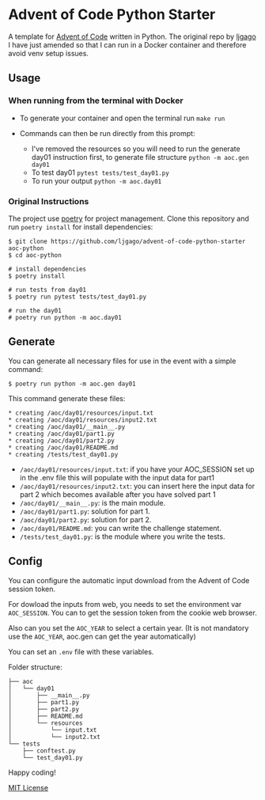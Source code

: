# Advent of Code Python Starter

A template for [Advent of Code](https://adventofcode.com) written in Python. The original repo by [ljgago](https://github.com/ljgago/advent-of-code-python-starter) I have just amended so that I can run in a Docker container and therefore avoid venv setup issues.

## Usage

### When running from the terminal with Docker

- To generate your container and open the terminal run `make run`

- Commands can then be run directly from this prompt:

    - I've removed the resources so you will need to run the generate day01 instruction first, to generate file structure `python -m aoc.gen day01`
    - To test day01 `pytest tests/test_day01.py`
    - To run your output `python -m aoc.day01`

### Original Instructions

The project use [poetry](https://python-poetry.org) for project management.
Clone this repository and run `poetry install` for install dependencies:

    $ git clone https://github.com/ljgago/advent-of-code-python-starter aoc-python
    $ cd aoc-python

    # install dependencies
    $ poetry install

    # run tests from day01
    $ poetry run pytest tests/test_day01.py

    # run the day01
    # poetry run python -m aoc.day01

## Generate

You can generate all necessary files for use in the event with a simple
command:

    $ poetry run python -m aoc.gen day01

This command generate these files:

    * creating /aoc/day01/resources/input.txt
    * creating /aoc/day01/resources/input2.txt
    * creating /aoc/day01/__main__.py
    * creating /aoc/day01/part1.py
    * creating /aoc/day01/part2.py
    * creating /aoc/day01/README.md
    * creating /tests/test_day01.py

- `/aoc/day01/resources/input.txt`: if you have your AOC_SESSION set up in the .env file this will populate with the input data for part1
- `/aoc/day01/resources/input2.txt`: you can insert here the input data for part 2 which becomes available after you have solved part 1
- `/aoc/day01/__main__.py`: is the main module.
- `/aoc/day01/part1.py`: solution for part 1.
- `/aoc/day01/part2.py`: solution for part 2.
- `/aoc/day01/README.md`: you can write the challenge statement.
- `/tests/test_day01.py`: is the module where you write the tests.

## Config

You can configure the automatic input download from the Advent of Code
session token.

For dowload the inputs from web, you needs to set the environment var
`AOC_SESSION`. You can to get the session token from the cookie web browser.

Also can you set the `AOC_YEAR` to select a certain year.
(It is not mandatory use the `AOC_YEAR`, aoc.gen can get the year automatically)

You can set an `.env` file with these variables.

Folder structure:

    ├── aoc
    │   └── day01
    │       ├── __main__.py
    │       ├── part1.py
    │       ├── part2.py
    │       ├── README.md
    │       └── resources
    │           └── input.txt
    │           └── input2.txt
    └── tests
        ├── conftest.py
        └── test_day01.py

Happy coding!

[MIT License](LICENSE)
